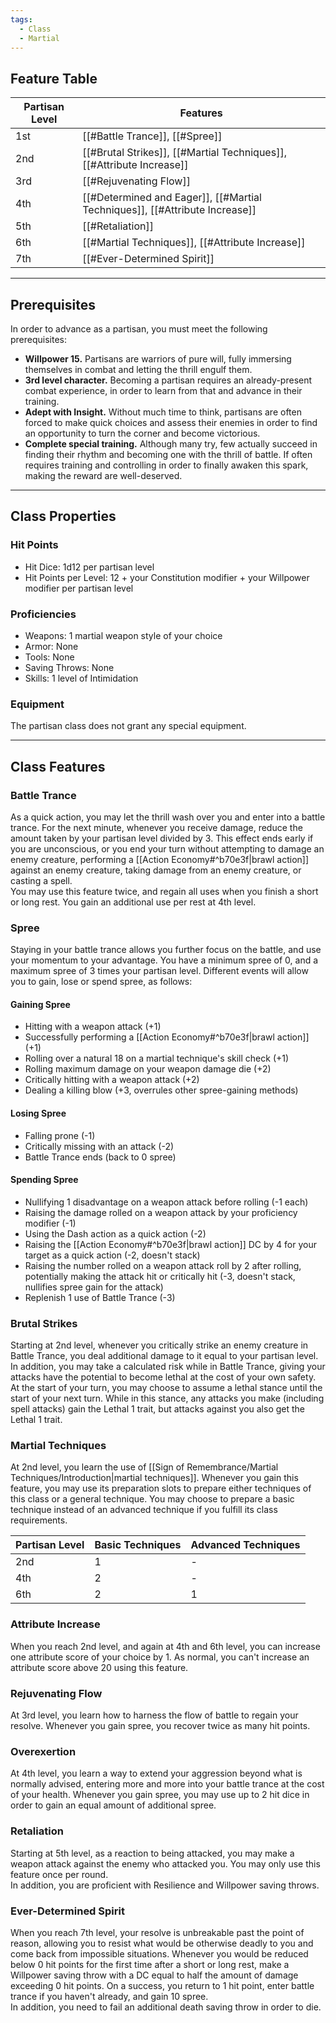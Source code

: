 ```yaml
---
tags:
  - Class
  - Martial
---
```

## Feature Table

| **Partisan Level** | **Features**                                                                |
| ------------------ | --------------------------------------------------------------------------- |
| 1st                | [[#Battle Trance]], [[#Spree]]                                              |
| 2nd                | [[#Brutal Strikes]], [[#Martial Techniques]], [[#Attribute Increase]]       |
| 3rd                | [[#Rejuvenating Flow]]                                                      |
| 4th                | [[#Determined and Eager]], [[#Martial Techniques]], [[#Attribute Increase]] |
| 5th                | [[#Retaliation]]                                                            |
| 6th                | [[#Martial Techniques]], [[#Attribute Increase]]                            |
| 7th                | [[#Ever-Determined Spirit]]                                                 |
- - -
## Prerequisites
 
In order to advance as a partisan, you must meet the following prerequisites:
- **Willpower 15.** Partisans are warriors of pure will, fully immersing themselves in combat and letting the thrill engulf them.
- **3rd level character.** Becoming a partisan requires an already-present combat experience, in order to learn from that and advance in their training.
- **Adept with Insight.** Without much time to think, partisans are often forced to make quick choices and assess their enemies in order to find an opportunity to turn the corner and become victorious.
- **Complete special training.** Although many try, few actually succeed in finding their rhythm and becoming one with the thrill of battle. If often requires training and controlling in order to finally awaken this spark, making the reward are well-deserved.
- - -
## Class Properties
### Hit Points
 
- Hit Dice: 1d12 per partisan level
- Hit Points per Level: 12 + your Constitution modifier + your Willpower modifier per partisan level  
### Proficiencies
 
- Weapons: 1 martial weapon style of your choice
- Armor: None
- Tools: None
- Saving Throws: None
- Skills: 1 level of Intimidation  
### Equipment
 
The partisan class does not grant any special equipment.
- - -
## Class Features
### Battle Trance
 
As a quick action, you may let the thrill wash over you and enter into a battle trance. For the next minute, whenever you receive damage, reduce the amount taken by your partisan level divided by 3. This effect ends early if you are unconscious, or you end your turn without attempting to damage an enemy creature, performing a [[Action Economy#^b70e3f|brawl action]] against an enemy creature, taking damage from an enemy creature, or casting a spell.  
You may use this feature twice, and regain all uses when you finish a short or long rest. You gain an additional use per rest at 4th level.
### Spree
 
Staying in your battle trance allows you further focus on the battle, and use your momentum to your advantage. You have a minimum spree of 0, and a maximum spree of 3 times your partisan level. Different events will allow you to gain, lose or spend spree, as follows:
#### Gaining Spree
- Hitting with a weapon attack (+1)
- Successfully performing a [[Action Economy#^b70e3f|brawl action]] (+1)
- Rolling over a natural 18 on a martial technique's skill check (+1) 
- Rolling maximum damage on your weapon damage die (+2)
- Critically hitting with a weapon attack (+2)
- Dealing a killing blow (+3, overrules other spree-gaining methods)
#### Losing Spree
- Falling prone (-1)
- Critically missing with an attack (-2)
- Battle Trance ends (back to 0 spree)
#### Spending Spree
- Nullifying 1 disadvantage on a weapon attack before rolling (-1 each)
- Raising the damage rolled on a weapon attack by your proficiency modifier (-1)
- Using the Dash action as a quick action (-2)
- Raising the [[Action Economy#^b70e3f|brawl action]] DC by 4 for your target as a quick action (-2, doesn't stack)
- Raising the number rolled on a weapon attack roll by 2 after rolling, potentially making the attack hit or critically hit (-3, doesn't stack, nullifies spree gain for the attack)
- Replenish 1 use of Battle Trance (-3)    
### Brutal Strikes

Starting at 2nd level, whenever you critically strike an enemy creature in Battle Trance, you deal additional damage to it equal to your partisan level.
In addition, you may take a calculated risk while in Battle Trance, giving your attacks have the potential to become lethal at the cost of your own safety. At the start of your turn, you may choose to assume a lethal stance until the start of your next turn. While in this stance, any attacks you make (including spell attacks) gain the Lethal 1 trait, but attacks against you also get the Lethal 1 trait.
### Martial Techniques
 
At 2nd level, you learn the  use of [[Sign of Remembrance/Martial Techniques/Introduction|martial techniques]]. Whenever you gain this feature, you may use its preparation slots to prepare either techniques of this class or a general technique. You may choose to prepare a basic technique instead of an advanced technique if you fulfill its class requirements.

| **Partisan Level** | **Basic Techniques** | **Advanced Techniques** |
| ------------------ | -------------------- | ----------------------- |
| 2nd                | 1                    | -                       |
| 4th                | 2                    | -                       |
| 6th                | 2                    | 1                       |
### Attribute Increase
 
When you reach 2nd level, and again at 4th and 6th level, you can increase one attribute score of your choice by 1. As normal, you can't increase an attribute score above 20 using this feature.
### Rejuvenating Flow
 
At 3rd level, you learn how to harness the flow of battle to regain your resolve. Whenever you gain spree, you recover twice as many hit points.
### Overexertion
 
At 4th level, you learn a way to extend your aggression beyond what is normally advised, entering more and more into your battle trance at the cost of your health. Whenever you gain spree, you may use up to 2 hit dice in order to gain an equal amount of additional spree.
### Retaliation
 
Starting at 5th level, as a reaction to being attacked, you may make a weapon attack against the enemy who attacked you. You may only use this feature once per round.  
In addition, you are proficient with Resilience and Willpower saving throws.
### Ever-Determined Spirit
 
When you reach 7th level, your resolve is unbreakable past the point of reason, allowing you to resist what would be otherwise deadly to you and come back from impossible situations. Whenever you would be reduced below 0 hit points for the first time after a short or long rest, make a Willpower saving throw with a DC equal to half the amount of damage exceeding 0 hit points. On a success, you return to 1 hit point, enter battle trance if you haven't already, and gain 10 spree.  
In addition, you need to fail an additional death saving throw in order to die.